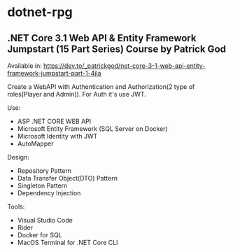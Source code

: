 # dotnet-rpg

## .NET Core 3.1 Web API & Entity Framework Jumpstart (15 Part Series) Course by Patrick God

Available in: https://dev.to/_patrickgod/net-core-3-1-web-api-entity-framework-jumpstart-part-1-4jla

Create a WebAPI with Authentication and Authorization(2 type of roles[Player and Admin]). For Auth it's use JWT.

Use:
- ASP .NET CORE WEB API 
- Microsoft Entity Framework (SQL Server on Docker)
- Microsoft Identity with JWT
- AutoMapper

Design:
- Repository Pattern
- Data Transfer Object(DTO) Pattern
- Singleton Pattern
- Dependency Injection

Tools:
- Visual Studio Code
- Rider
- Docker for SQL
- MacOS Terminal for .NET Core CLI

